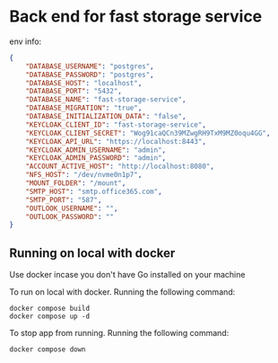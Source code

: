 # Back end for fast storage service

env info:

```json
{
    "DATABASE_USERNAME": "postgres",
    "DATABASE_PASSWORD": "postgres",
    "DATABASE_HOST": "localhost",
    "DATABASE_PORT": "5432",
    "DATABASE_NAME": "fast-storage-service",
    "DATABASE_MIGRATION": "true",
    "DATABASE_INITIALIZATION_DATA": "false",
    "KEYCLOAK_CLIENT_ID": "fast-storage-service",
    "KEYCLOAK_CLIENT_SECRET": "Wog91caQCn39MZwgRH9TxM9MZ0oqu4GG",
    "KEYCLOAK_API_URL": "https://localhost:8443",
    "KEYCLOAK_ADMIN_USERNAME": "admin",
    "KEYCLOAK_ADMIN_PASSWORD": "admin",
    "ACCOUNT_ACTIVE_HOST": "http://localhost:8080",
    "NFS_HOST": "/dev/nvme0n1p7",
    "MOUNT_FOLDER": "/mount",
    "SMTP_HOST": "smtp.office365.com",
    "SMTP_PORT": "587",
    "OUTLOOK_USERNAME": "",
    "OUTLOOK_PASSWORD": ""
}
```

## Running on local with docker

Use docker incase you don't have Go installed on your machine

To run on local with docker. Running the following command:

```shell
docker compose build
docker compose up -d
```

To stop app from running. Running the following command:

```shell
docker compose down
```
